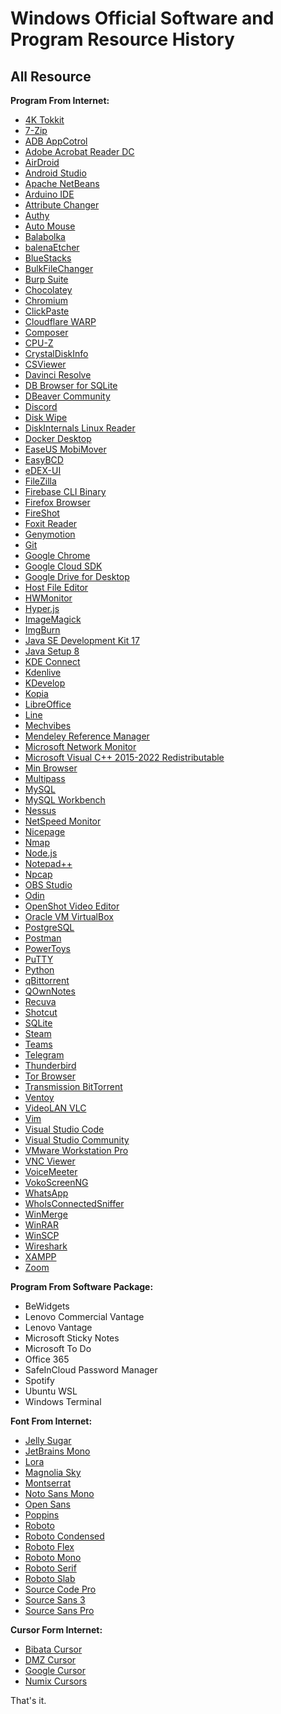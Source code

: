 # Windows Official Software and Program Resource History

## All Resource

**Program From Internet:**

-   [4K Tokkit](https://www.4kdownload.com/products/tokkit/17)
-   [7-Zip](https://www.7-zip.org/)
-   [ADB AppCotrol](https://adbappcontrol.com/)
-   [Adobe Acrobat Reader DC](https://get.adobe.com/reader/)
-   [AirDroid](https://www.airdroid.com/personal/)
-   [Android Studio](https://developer.android.com/studio/)
-   [Apache NetBeans](https://netbeans.apache.org/)
-   [Arduino IDE](https://www.arduino.cc/en/software/)
-   [Attribute Changer](https://www.petges.lu/)
-   [Authy](https://authy.com/)
-   [Auto Mouse](http://www.automouse.info/)
-   [Balabolka](http://www.cross-plus-a.com/balabolka.htm)
-   [balenaEtcher](https://www.balena.io/etcher/)
-   [BlueStacks](https://www.bluestacks.com/)
-   [BulkFileChanger](https://www.nirsoft.net/utils/bulk_file_changer.html)
-   [Burp Suite](https://portswigger.net/)
-   [Chocolatey](https://chocolatey.org/)
-   [Chromium](https://www.chromium.org/)
-   [ClickPaste](https://github.com/Collective-Software/ClickPaste)
-   [Cloudflare WARP](https://1.1.1.1/)
-   [Composer](https://getcomposer.org/)
-   [CPU-Z](https://www.cpuid.com/softwares/cpu-z.html)
-   [CrystalDiskInfo](https://crystalmark.info/en/)
-   [CSViewer](https://csviewer.com/)
-   [Davinci Resolve](https://www.blackmagicdesign.com/products/davinciresolve)
-   [DB Browser for SQLite](https://sqlitebrowser.org/dl/)
-   [DBeaver Community](https://dbeaver.io/)
-   [Discord](https://discord.com/)
-   [Disk Wipe](https://www.diskwipe.org/)
-   [DiskInternals Linux Reader](https://www.diskinternals.com/linux-reader/)
-   [Docker Desktop](https://docs.docker.com/desktop/install/windows-install/)
-   [EaseUS MobiMover](https://www.easeus.com/phone-transfer/mobimover-free.html)
-   [EasyBCD](https://neosmart.net/EasyBCD/)
-   [eDEX-UI](https://github.com/GitSquared/edex-ui)
-   [FileZilla](https://filezilla-project.org/)
-   [Firebase CLI Binary](https://firebase.google.com/docs/cli)
-   [Firefox Browser](https://www.mozilla.org/en-US/firefox/new/)
-   [FireShot](https://getfireshot.com/)
-   [Foxit Reader](https://www.foxit.com/)
-   [Genymotion](https://www.genymotion.com/download/)
-   [Git](https://git-scm.com/)
-   [Google Chrome](https://www.google.com/chrome/)
-   [Google Cloud SDK](https://cloud.google.com/sdk/)
-   [Google Drive for Desktop](https://www.google.com/drive/download/)
-   [Host File Editor](https://github.com/scottlerch/HostsFileEditor)
-   [HWMonitor](https://www.cpuid.com/softwares/hwmonitor.html)
-   [Hyper.js](https://hyper.is/)
-   [ImageMagick](https://imagemagick.org/script/download.php)
-   [ImgBurn](https://www.imgburn.com/)
-   [Java SE Development Kit 17](https://www.oracle.com/java/technologies/downloads/)
-   [Java Setup 8](https://www.java.com/download/ie_manual.jsp)
-   [KDE Connect](https://kdeconnect.kde.org/)
-   [Kdenlive](https://kdenlive.org/)
-   [KDevelop](https://www.kdevelop.org/)
-   [Kopia](https://kopia.io/)
-   [LibreOffice](https://www.libreoffice.org/)
-   [Line](https://line.me/)
-   [Mechvibes](https://mechvibes.com/)
-   [Mendeley Reference Manager](https://www.mendeley.com/download-reference-manager/windows)
-   [Microsoft Network Monitor](https://www.microsoft.com/en-us/download/details.aspx?id=4865)
-   [Microsoft Visual C++ 2015-2022 Redistributable](https://learn.microsoft.com/en-us/cpp/windows/latest-supported-vc-redist)
-   [Min Browser](https://minbrowser.org/)
-   [Multipass](https://multipass.run/)
-   [MySQL](https://www.mysql.com/)
-   [MySQL Workbench](https://www.mysql.com/products/workbench/)
-   [Nessus](https://www.tenable.com/downloads/nessus)
-   [NetSpeed Monitor](https://netspeedmonitor.net/)
-   [Nicepage](https://nicepage.com/)
-   [Nmap](https://nmap.org/download)
-   [Node.js](https://nodejs.org/)
-   [Notepad++](https://notepad-plus-plus.org/downloads/)
-   [Npcap](https://npcap.com/)
-   [OBS Studio](https://obsproject.com/)
-   [Odin](https://odindownload.com/)
-   [OpenShot Video Editor](https://www.openshot.org/)
-   [Oracle VM VirtualBox](https://www.virtualbox.org/)
-   [PostgreSQL](https://www.postgresql.org/)
-   [Postman](https://www.postman.com/downloads/)
-   [PowerToys](https://github.com/microsoft/PowerToys)
-   [PuTTY](https://www.putty.org/)
-   [Python](https://www.python.org/)
-   [qBittorrent](https://www.qbittorrent.org/)
-   [QOwnNotes](https://www.qownnotes.org/)
-   [Recuva](https://www.ccleaner.com/recuva)
-   [Shotcut](https://shotcut.org/)
-   [SQLite](https://www.sqlite.org/index.html)
-   [Steam](https://store.steampowered.com/)
-   [Teams](https://www.microsoft.com/en-ww/microsoft-teams/download-app)
-   [Telegram](https://telegram.org/)
-   [Thunderbird](https://www.thunderbird.net/)
-   [Tor Browser](https://www.torproject.org/)
-   [Transmission BitTorrent](https://transmissionbt.com/)
-   [Ventoy](https://www.ventoy.net/en/index.html)
-   [VideoLAN VLC](https://www.videolan.org/vlc/)
-   [Vim](https://www.vim.org/download.php)
-   [Visual Studio Code](https://code.visualstudio.com/)
-   [Visual Studio Community](https://visualstudio.microsoft.com/downloads/)
-   [VMware Workstation Pro](https://www.vmware.com/)
-   [VNC Viewer](https://www.realvnc.com/en/connect/download/viewer/)
-   [VoiceMeeter](https://vb-audio.com/Voicemeeter/)
-   [VokoScreenNG](https://linuxecke.volkoh.de/vokoscreen/vokoscreen.html)
-   [WhatsApp](https://www.whatsapp.com/)
-   [WhoIsConnectedSniffer](http://www.nirsoft.net/utils/who_is_connected_sniffer.html)
-   [WinMerge](https://winmerge.org/)
-   [WinRAR](https://www.win-rar.com/)
-   [WinSCP](https://winscp.net/)
-   [Wireshark](https://www.wireshark.org/)
-   [XAMPP](https://www.apachefriends.org/)
-   [Zoom](https://zoom.us/)

**Program From Software Package:**

-   BeWidgets
-   Lenovo Commercial Vantage
-   Lenovo Vantage
-   Microsoft Sticky Notes
-   Microsoft To Do
-   Office 365
-   SafeInCloud Password Manager
-   Spotify
-   Ubuntu WSL
-   Windows Terminal

**Font From Internet:**

-   [Jelly Sugar](https://www.dafont.com/jellysugar.font/)
-   [JetBrains Mono](https://www.jetbrains.com/lp/mono/)
-   [Lora](https://fonts.google.com/specimen/Lora)
-   [Magnolia Sky](https://www.dafont.com/magnolia-sky.font/)
-   [Montserrat](https://fonts.google.com/specimen/Montserrat/)
-   [Noto Sans Mono](https://fonts.google.com/noto/specimen/Noto+Sans+Mono/)
-   [Open Sans](https://fonts.google.com/specimen/Open+Sans/)
-   [Poppins](https://fonts.google.com/specimen/Poppins)
-   [Roboto](https://fonts.google.com/specimen/Roboto)
-   [Roboto Condensed](https://fonts.google.com/specimen/Roboto+Condensed)
-   [Roboto Flex](https://fonts.google.com/specimen/Roboto+Flex)
-   [Roboto Mono](https://fonts.google.com/specimen/Roboto+Mono)
-   [Roboto Serif](https://fonts.google.com/specimen/Roboto+Serif)
-   [Roboto Slab](https://fonts.google.com/specimen/Roboto+Slab)
-   [Source Code Pro](https://fonts.google.com/specimen/Source+Code+Pro)
-   [Source Sans 3](https://fonts.google.com/specimen/Source+Sans+3)
-   [Source Sans Pro](https://fonts.google.com/specimen/Source+Sans+Pro)

**Cursor Form Internet:**

-   [Bibata Cursor](https://github.com/ful1e5/Bibata_Cursor)
-   [DMZ Cursor](https://www.deviantart.com/nighted/art/DMZ-Cursors-58429447)
-   [Google Cursor](https://github.com/ful1e5/Google_Cursor)
-   [Numix Cursors](https://www.deviantart.com/alexgal23/art/Numix-Cursors-631491782/)

That's it.
